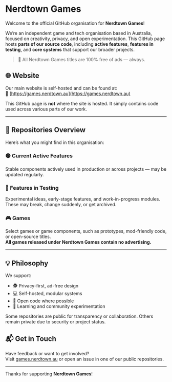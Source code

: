 # Nerdtown Games

Welcome to the official GitHub organisation for **Nerdtown Games**!

We’re an independent game and tech organisation based in Australia, focused on creativity, privacy, and open experimentation. This GitHub page hosts **parts of our source code**, including **active features**, **features in testing**, and **core systems** that support our broader projects.

> 🚫 All Nerdtown Games titles are 100% free of ads — always.

## 🌐 Website

Our main website is self-hosted and can be found at:  
🔗 [https://games.nerdtown.au](https://games.nerdtown.au)

This GitHub page is **not** where the site is hosted. It simply contains code used across various parts of our work.

---

## 📁 Repositories Overview

Here’s what you might find in this organisation:

### 🟢 Current Active Features  
Stable components actively used in production or across projects — may be updated regularly.

### 🧪 Features in Testing  
Experimental ideas, early-stage features, and work-in-progress modules. These may break, change suddenly, or get archived.

### 🎮 Games  
Select games or game components, such as prototypes, mod-friendly code, or open-source titles.  
**All games released under Nerdtown Games contain no advertising.**

---

## 💡 Philosophy

We support:

- 🕵️ Privacy-first, ad-free design
- 💻 Self-hosted, modular systems
- 🔧 Open code where possible
- 🧠 Learning and community experimentation

Some repositories are public for transparency or collaboration. Others remain private due to security or project status.

## 📬 Get in Touch

Have feedback or want to get involved?  
Visit [games.nerdtown.au](https://games.nerdtown.au) or open an issue in one of our public repositories.

---

Thanks for supporting **Nerdtown Games**!
